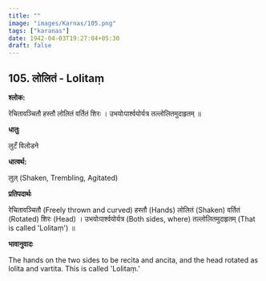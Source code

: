 ```yaml
---
title: ""
image: "images/Karnas/105.png"
tags: ["karanas"]
date: 1942-04-03T19:27:04+05:30
draft: false
---
```


## 105. लोलितं - Lolitaṃ

**श्लोक:**

रेचितावञ्चितौ हस्तौ लोलितं वर्तितं शिरः । उभयोःपार्श्वयोर्यत्र तल्लोलितमुदाहृतम् ॥

**धातुः**

लुटँ विलोडने

**धात्वर्थ:**

लुल् (Shaken, Trembling, Agitated)

**प्रतिपदार्थः**

रेचितावञ्चितौ (Freely thrown and curved) हस्तौ (Hands) लोलितं (Shaken) वर्तितं (Rotated) शिरः (Head) । उभयोःपार्श्वयोर्यत्र (Both sides, where) तल्लोलितमुदाहृतम् (That is called 'Lolitaṃ') ॥

**भावानुवादः**

The hands on the two sides to be recita and ancita, and the head rotated as lolita and vartita. This is called 'Lolitaṃ.'
